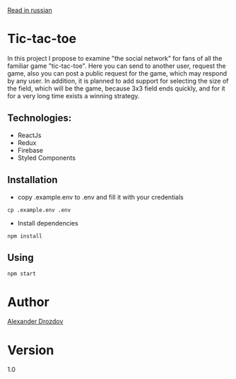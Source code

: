 [Read in russian](README.ru.md)
# Tic-tac-toe

In this project I propose to examine "the social network" for fans of all the familiar game "tic-tac-toe". Here you can send to another user, request the game, also you can post a public request for the game, which may respond by any user. In addition, it is planned to add support for selecting the size of the field, which will be the game, because 3x3 field ends quickly, and for it for a very long time exists a winning strategy.

## Technologies:
* ReactJs
* Redux
* Firebase
* Styled Components

## Installation
* copy .example.env to .env and fill it with your credentials
```
cp .example.env .env
```
* Install dependencies
```
npm install
```

## Using
```
npm start
```

# Author
[Alexander Drozdov](mailto:aleksandr.drozdov.99@gmail.com)

# Version
1.0
